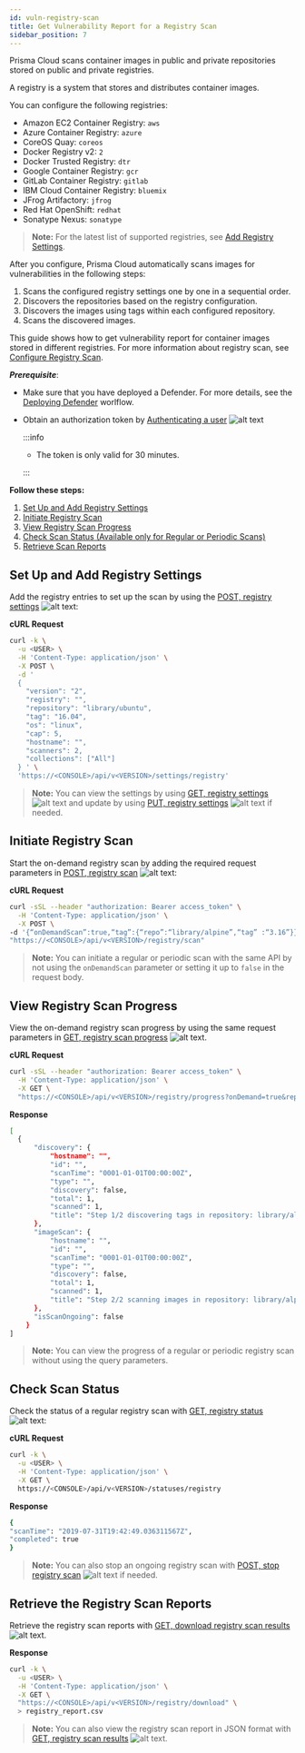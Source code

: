```yaml
---
id: vuln-registry-scan
title: Get Vulnerability Report for a Registry Scan
sidebar_position: 7
---
```


Prisma Cloud scans container images in public and private repositories stored on public and private registries.

A registry is a system that stores and distributes container images.

You can configure the following registries:

* Amazon EC2 Container Registry: `aws`
* Azure Container Registry: `azure`
* CoreOS Quay: `coreos`
* Docker Registry v2: `2`
* Docker Trusted Registry: `dtr`
* Google Container Registry: `gcr`
* GitLab Container Registry: `gitlab`
* IBM Cloud Container Registry: `bluemix`
* JFrog Artifactory: `jfrog`
* Red Hat OpenShift: `redhat`
* Sonatype Nexus: `sonatype`

> **Note:** For the latest list of supported registries, see [Add Registry Settings](/prisma-cloud/api/cwpp/post-settings-registry/).

After you configure, Prisma Cloud automatically scans images for vulnerabilities in the following steps:

1. Scans the configured registry settings one by one in a sequential order.
2. Discovers the repositories based on the registry configuration.
3. Discovers the images using tags within each configured repository.
4. Scans the discovered images.

This guide shows how to get vulnerability report for container images stored in different registries. For more information about registry scan, see [Configure Registry Scan](https://docs.paloaltonetworks.com/prisma/prisma-cloud/prisma-cloud-admin-compute/vulnerability_management/registry_scanning/configure_registry_scanning).


***Prerequisite***:

* Make sure that you have deployed a Defender. For more details, see the [Deploying Defender](/prisma-cloud/docs/cwpp/deploy-defenders/) worlflow.

* Obtain an authorization token by [Authenticating a user](/prisma-cloud/api/cwpp/post-authenticate/) ![alt text](/icons/api-icon-pan-dev.svg)

  :::info

  - The token is only valid for 30 minutes.

  :::

**Follow these steps:**
1. [Set Up and Add Registry Settings](#set-up-and-add-registry-settings)
2. [Initiate Registry Scan](#initiate-registry-scan)
3. [View Registry Scan Progress](#view-registry-scan-progress)
4. [Check Scan Status (Available only for Regular or Periodic Scans)](#check-regular-or-periodic-scan-status)
5. [Retrieve Scan Reports](#retrieve-the-registry-scan-reports)

## Set Up and Add Registry Settings

Add the registry entries to set up the scan by using the [POST, registry settings](/prisma-cloud/api/cwpp/post-settings-registry/) ![alt text](/icons/api-icon-pan-dev.svg):

**cURL Request**
  ```bash
  curl -k \
    -u <USER> \
    -H 'Content-Type: application/json' \
    -X POST \
    -d '
    {
      "version": "2",
      "registry": "",
      "repository": "library/ubuntu",
      "tag": "16.04",
      "os": "linux",
      "cap": 5,
      "hostname": "",
      "scanners": 2,
      "collections": ["All"]
    } ' \
    'https://<CONSOLE>/api/v<VERSION>/settings/registry'
  ```

> **Note:** You can view the settings by using [GET, registry settings](/prisma-cloud/api/cwpp/get-settings-registry/) ![alt text](/icons/api-icon-pan-dev.svg) and update by using [PUT, registry settings](prisma-cloud/api/cwpp/put-settings-registry/) ![alt text](/icons/api-icon-pan-dev.svg) if needed.

## Initiate Registry Scan

Start the on-demand registry scan by adding the required request parameters in [POST, registry scan](/prisma-cloud/api/cwpp/post-registry-scan/) ![alt text](/icons/api-icon-pan-dev.svg):

**cURL Request**
  ```bash
  curl -sSL --header "authorization: Bearer access_token" \
    -H 'Content-Type: application/json' \
    -X POST \
  -d '{“onDemandScan”:true,“tag”:{“repo”:“library/alpine”,“tag” :“3.16”}}' \
  "https://<CONSOLE>/api/v<VERSION>/registry/scan"
  ```
> **Note:** You can initiate a regular or periodic scan with the same API by not using the `onDemandScan` parameter or setting it up to `false` in the request body. 


## View Registry Scan Progress

View the on-demand registry scan progress by using the same request parameters in [GET, registry scan progress](/prisma-cloud/api/cwpp/get-registry-progress/) ![alt text](/icons/api-icon-pan-dev.svg).

**cURL Request**
  ```bash
  curl -sSL --header "authorization: Bearer access_token" \
    -H 'Content-Type: application/json' \
    -X GET \
    "https://<CONSOLE>/api/v<VERSION>/registry/progress?onDemand=true&repo=library/alpine&tag=3.16"
  ```

**Response**
  ```bash
  [
    {
        "discovery": {
            "hostname": "",
            "id": "",
            "scanTime": "0001-01-01T00:00:00Z",
            "type": "",
            "discovery": false,
            "total": 1,
            "scanned": 1,
            "title": "Step 1/2 discovering tags in repository: library/alpine, tag: 3.16"
        },
        "imageScan": {
            "hostname": "",
            "id": "",
            "scanTime": "0001-01-01T00:00:00Z",
            "type": "",
            "discovery": false,
            "total": 1,
            "scanned": 1,
            "title": "Step 2/2 scanning images in repository: library/alpine, tag: 3.16"
        },
        "isScanOngoing": false
      }
  ]
  ```
> **Note:** You can view the progress of a regular or periodic registry scan without using the query parameters.

## Check Scan Status  

Check the status of a regular registry scan with [GET, registry status](/prisma-cloud/api/cwpp/get-statuses-registry/) ![alt text](/icons/api-icon-pan-dev.svg):

**cURL Request**
  ```bash
  curl -k \
    -u <USER> \
    -H 'Content-Type: application/json' \
    -X GET \
    https://<CONSOLE>/api/v<VERSION>/statuses/registry
  ```

**Response**
  ```bash
  {
  "scanTime": "2019-07-31T19:42:49.036311567Z",
  "completed": true
  }
  ```

> **Note:** You can also stop an ongoing registry scan with [POST, stop registry scan](/prisma-cloud/api/cwpp/post-registry-stop/) ![alt text](/icons/api-icon-pan-dev.svg) if needed.


## Retrieve the Registry Scan Reports

Retrieve the registry scan reports with [GET, download registry scan results](/prisma-cloud/api/cwpp/get-registry-download/) ![alt text](/icons/api-icon-pan-dev.svg).

**Response**
  ```bash
  curl -k \
    -u <USER> \
    -H 'Content-Type: application/json' \
    -X GET \
    "https://<CONSOLE>/api/v<VERSION>/registry/download" \
    > registry_report.csv
  ```

> **Note:** You can also view the registry scan report in JSON format with [GET, registry scan results](/prisma-cloud/api/cwpp/get-registry/) ![alt text](/icons/api-icon-pan-dev.svg).

